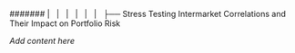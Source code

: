 ####### |   |   |   |   |   |   ├── Stress Testing Intermarket Correlations and Their Impact on Portfolio Risk

*Add content here*